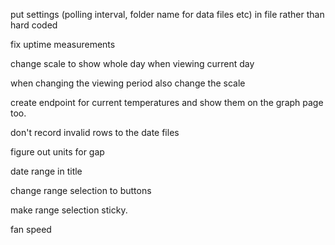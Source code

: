 put settings (polling interval, folder name for data files etc) in file rather than hard coded


fix uptime measurements

change scale to show whole day when viewing current day

when changing the viewing period also change the scale

create endpoint for current temperatures and show them on the graph page too.

don't record invalid rows to the date files

figure out units for gap

date range in title

change range selection to buttons

make range selection sticky.

fan speed
